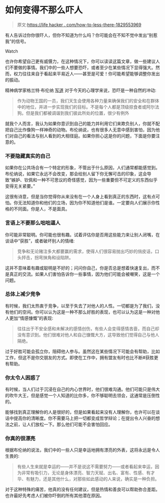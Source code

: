 # 如何变得不那么吓人

> 原文:[https://life hacker . com/how-to-less-there-1829553969](https://lifehacker.com/how-to-be-less-intimidating-1829553969)

有人告诉过你你很吓人，但你不知道为什么吗？你可能会在不知不觉中发出“别惹我”的信号。

Watch

也许你希望自己更有威慑力，在这种情况下，你可以读读这篇文章，做一些建议人们不要做的事情。我们中的一些人想要恐吓，或者至少在某些情况下显得强大。然而，权力往往来自于看起来平易近人——甚至是可爱！你可能希望能够调整你发出的振动。

精神病学家格兰特·布伦纳 [写道](https://www.psychologytoday.com/us/blog/experimentations/201810/six-ways-we-intimidate-others-without-realizing-it) 对于今天的心理学来说，恐吓是一种自然的冲动:

> 作为动物王国的一员，我们天生会使用各种力量来确保我们的安全和在群体中的地位，并进一步实现我们的目标。不是每个人都是顶级掠食者或阿尔法狗。但是我们都被调谐到我们彼此所处的位置，很少有例外

就我个人而言，我认为如果你意识到自己的能力并利用它们来欺负别人，你就不配把自己比作像狗一样神奇的动物。布伦纳说，也有很多人无意中感到害怕，因为他们对自己的看法与别人看到的大相径庭。如果你担心这是你的问题，下面是你要注意的。

### 不要隐藏真实的自己

如果你在公共场合有一个特定的形象，不管出于什么原因，人们通常都能感觉到。布伦纳说，如果它永远不会改变，那会给别人留下你无懈可击的印象，这会导致“嫉妒、钦佩和一种不可思议的奇怪感觉，因为一些重要但不可定义的东西似乎变得无关紧要。”

这很有诗意，但是当你觉得你从来没有在一个人身上看到真正的东西时，这有点可怕。你无法知道你和他们的立场，因为你不知道他们是谁。一定要向人们展示你性格的不同面。你是人，不是面具。

### 言语上不要那么咄咄逼人

你可能非常聪明。你可能也很有趣。试着评估你是否用这些能力来让别人闭嘴，在谈话中“获胜”，或者破坏别人的情绪:

> 竞争和无论赌注多大都要赢的需求，使得人们很容易抛出巧妙的俏皮话，口头抨击，拐弯抹角和设陷阱。

这并不意味着有趣或聪明是不好的；问问你自己，你是否总是想着快速复出，而不是真正的交流。如果人们害怕告诉你一些事情，因为他们可能会被嘲笑，这是一个问题。

### 总体上减少竞争

有时候，我们太热衷于竞争，以至于失去了对他人的人性。一切都是为了我们，没有他们的空间。你可以认为这是一种不那么好胜的表现，也可以认为这是一种对他人更加“情感慷慨”的表现:

> 往往出于不安全感和未解决的感情创伤，有些人会变得感情吝啬，而自己却没有意识到。他们很难对他人和自己慷慨大方，这导致他们觉得自己与他人隔绝。

过于好胜可能会孤立你，阻碍他人参与。虽然这在某些情况下可能会有帮助，比如工作，但这不是你交朋友的方式。即使在工作中，拥有盟友有时也比不断#获胜更有帮助。

### 你太令人困惑了

有时候，当人们过于沉浸在自己的内心世界时，他们很难沟通。他们可能只是伟大的吹牛大王，但是感觉一个人知道的比你多，你不够聪明去领会，这通常是压倒性的。

能够找到真正理解你的人是很好的，但是如果看起来没有人理解你，也许可以在谈话中提高你的清晰度。你不需要马上把一切都变成哲学辩论；在提出令人兴奋的想法之前，让人们放松一下。那么他们可能不会害怕回应。

### 你真的很漂亮

根据布伦纳的说法，我们中的一些人只是幸运地拥有漂亮的外表，这将永远是令人生畏的:

> 有些人生来就是幸运的——并不是说这不需要努力——或者看起来幸运，因为非常有吸引力，无论是身体漂亮、智力天赋、出名、富有、性感、有才华、有魅力，还是其他什么，对那些如此感动的人来说，确实是一种负担。

对于这种特殊的痛苦，他真的没有任何建议，但是热情和善良可以帮助弥合差距。也许最好先考虑人们被你吓倒的所有其他潜在原因。